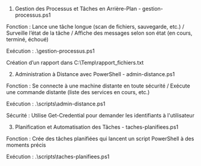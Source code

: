 1. Gestion des Processus et Tâches en Arrière-Plan - gestion-processus.ps1

Fonction : Lance une tâche longue (scan de fichiers, sauvegarde, etc.) / Surveille l’état de la tâche / Affiche des messages selon son état (en cours, terminé, échoué)

Exécution : .\gestion-processus.ps1

Création d’un rapport dans C:\Temp\rapport_fichiers.txt

2. Administration à Distance avec PowerShell - admin-distance.ps1

Fonction : Se connecte à une machine distante en toute sécurité / Exécute une commande distante (liste des services en cours, etc.)

Exécution : .\scripts\admin-distance.ps1

Sécurité : Utilise Get-Credential pour demander les identifiants à l'utilisateur

3. Planification et Automatisation des Tâches - taches-planifiees.ps1

Fonction : Crée des tâches planifiées qui lancent un script PowerShell à des moments précis

Exécution : .\scripts\taches-planifiees.ps1